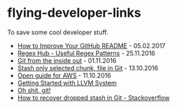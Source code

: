 # flying-developer-links
To save some cool developer stuff.

- [How to Improve Your GitHub README](http://blog.patrickbalestra.com/post/156487921566/how-to-improve-your-github-readme) - 05.02.2017
- [Regex Hub - Useful Regex Patterns](https://projects.lukehaas.me/regexhub/) - 25.11.2016
- [Git from the inside out](https://codewords.recurse.com/issues/two/git-from-the-inside-out) - 01.11.2016
- [Stash only selected chunk, file in Git](http://stackoverflow.com/questions/3040833/stash-only-one-file-out-of-multiple-files-that-have-changed-with-git) - 13.10.2016
- [Open guide for AWS](https://github.com/open-guides/og-aws) - 11.10.2016
- [Getting Started with LLVM System](http://llvm.org/docs/GettingStarted.html)
- [Oh shit, git!](http://ohshitgit.com/)
- [How to recover dropped stash in Git - Stackoverflow](http://stackoverflow.com/questions/89332/how-to-recover-a-dropped-stash-in-git)

